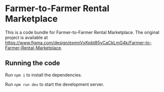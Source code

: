 
  # Farmer-to-Farmer Rental Marketplace

  This is a code bundle for Farmer-to-Farmer Rental Marketplace. The original project is available at https://www.figma.com/design/exmnVxKpbt85yCaCkLmG4k/Farmer-to-Farmer-Rental-Marketplace.

  ## Running the code

  Run `npm i` to install the dependencies.

  Run `npm run dev` to start the development server.
  